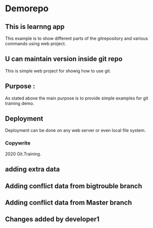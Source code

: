 # Demorepo

## This is learnng app

This example is to show different parts of the gitrepository and various commands using web project.

## U can maintain version inside git repo

This is simple web project for showig how to use git.

## Purpose :


As stated above the main purpose is to provide simple examples for git training demo.

## Deployment 
Deployment can be done on any web server or even local file system.

### Copywrite

2020 Git.Training.

## adding extra data 
## Adding conflict data from bigtrouble branch

## Adding conflict data from Master branch 
## Changes added by developer1

